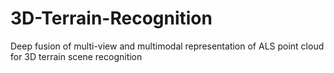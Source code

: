 # 3D-Terrain-Recognition
Deep fusion of multi-view and multimodal representation of ALS point cloud for 3D terrain scene recognition
